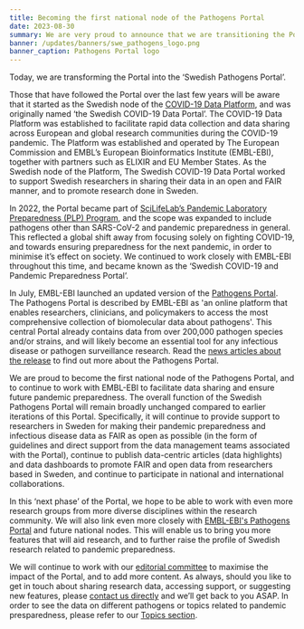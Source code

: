```yaml
---
title: Becoming the first national node of the Pathogens Portal
date: 2023-08-30
summary: We are very proud to announce that we are transitioning the Portal into the first national node of the Pathogens Portal. This marks the next step in our efforts related to pandemic preparedness.
banner: /updates/banners/swe_pathogens_logo.png
banner_caption: Pathogens Portal logo
---
```


Today, we are transforming the Portal into the ‘Swedish Pathogens Portal’.

Those that have followed the Portal over the last few years will be aware that it started as the Swedish node of the [COVID-19 Data Platform](https://www.covid19dataportal.org), and was originally named ‘the Swedish COVID-19 Data Portal’. The COVID-19 Data Platform was established to facilitate rapid data collection and data sharing across European and global research communities during the COVID-19 pandemic. The Platform was established and operated by The European Commission and EMBL’s European Bioinformatics Institute (EMBL-EBI), together with partners such as ELIXIR and EU Member States. As the Swedish node of the Platform, The Swedish COVID-19 Data Portal worked to support Swedish researchers in sharing their data in an open and FAIR manner, and to promote research done in Sweden.

In 2022, the Portal became part of [SciLifeLab’s Pandemic Laboratory Preparedness (PLP) Program](https://www.scilifelab.se/capabilities/pandemic-laboratory-preparedness/), and the scope was expanded to include pathogens other than SARS-CoV-2 and pandemic preparedness in general. This reflected a global shift away from focusing solely on fighting COVID-19, and towards ensuring preparedness for the next pandemic, in order to minimise it’s effect on society. We continued to work closely with EMBL-EBI throughout this time, and became known as the ‘Swedish COVID-19 and Pandemic Preparedness Portal’.

In July, EMBL-EBI launched an updated version of the [Pathogens Portal](https://www.pathogensportal.org). The Pathogens Portal is described by EMBL-EBI as 'an online platform that enables researchers, clinicians, and policymakers to access the most comprehensive collection of biomolecular data about pathogens'. This central Portal already contains data from over 200,000 pathogen species and/or strains, and will likely become an essential tool for any infectious disease or pathogen surveillance research. Read the [news articles about the release](https://www.embl.org/news/science/pathogens-portal-launch/) to find out more about the Pathogens Portal.

We are proud to become the first national node of the Pathogens Portal, and to continue to work with EMBL-EBI to facilitate data sharing and ensure future pandemic preparedness. The overall function of the Swedish Pathogens Portal will remain broadly unchanged compared to earlier iterations of this Portal. Specifically, it will continue to provide support to researchers in Sweden for making their pandemic preparedness and infectious disease data as FAIR as open as possible (in the form of guidelines and direct support from the data management teams associated with the Portal), continue to publish data-centric articles (data highlights) and data dashboards to promote FAIR and open data from researchers based in Sweden, and continue to participate in national and international collaborations.

In this ‘next phase’ of the Portal, we hope to be able to work with even more research groups from more diverse disciplines within the research community. We will also link even more closely with [EMBL-EBI's Pathogens Portal](https://www.pathogensportal.org) and future national nodes. This will enable us to bring you more features that will aid research, and to further raise the profile of Swedish research related to pandemic preparedness.

We will continue to work with our [editorial committee](/about/editorial_committee/) to maximise the impact of the Portal, and to add more content. As always, should you like to get in touch about sharing research data, accessing support, or suggesting new features, please [contact us directly](/contact/) and we’ll get back to you ASAP. In order to see the data on different pathogens or topics related to pandemic presparedness, please refer to our [Topics section](/topics/).
